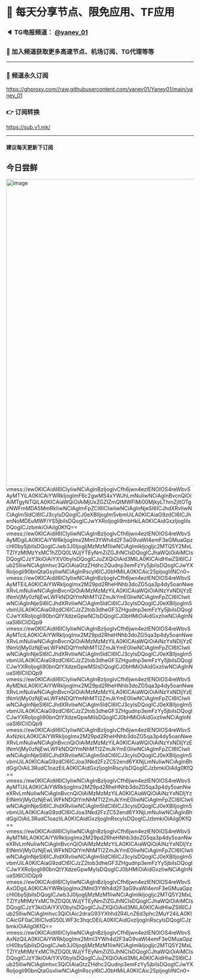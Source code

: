# 🚀 每天分享节点、限免应用、TF应用
### 🔈 TG电报频道： [@yaney_01](https://t.me/yaney_01) 
### 🔔 加入频道获取更多高速节点、机场订阅、TG代理等等  
***
### 🔗  频道永久订阅
   https://ghproxy.com//raw.githubusercontent.com/yaney01/Yaney01/main/yaney_01
### 👉  订阅转换
   https://sub.v1.mk/
***
#### 建议每天更新下订阅

## 今日尝鲜
<img width="824" alt="image" src="https://user-images.githubusercontent.com/53202722/208562368-ab492a4c-9cad-4eaa-9da0-fce464da543f.png">
vmess://ew0KICAidiI6ICIyIiwNCiAgInBzIjogIvCfh6jwn4ezIENOIOS4reWbvSAyMTYiLA0KICAiYWRkIjogImF6c2gwMS4xYWJhLmNuIiwNCiAgInBvcnQiOiAiMTgyNTQiLA0KICAiaWQiOiAiMjUxZGZlZmQtMWFlMi00MjkyLThmZjItOTgzNWFmMDA5MmRkIiwNCiAgImFpZCI6ICIwIiwNCiAgInNjeSI6ICJhdXRvIiwNCiAgIm5ldCI6ICJ3cyIsDQogICJ0eXBlIjogIm5vbmUiLA0KICAiaG9zdCI6ICJhenNoMDEuMWFiYS5jbiIsDQogICJwYXRoIjogIi9mbHkiLA0KICAidGxzIjogIiIsDQogICJzbmkiOiAiIg0KfQ==
vmess://ew0KICAidiI6ICIyIiwNCiAgInBzIjogIvCfh6jwn4ezIENOIOS4reWbvSAyMDgiLA0KICAiYWRkIjogImx2Mml3YWh4d2F3aG9vaWl4emF3eGMuaGpzcHl0by5jbiIsDQogICJwb3J0IjogIjMzMzM1IiwNCiAgImlkIjogIjc2MTQ5Y2MxLTZlYzMtMzYxMC1hZDQ0LWJjYTEyNmZiZGJhNCIsDQogICJhaWQiOiAiMCIsDQogICJzY3kiOiAiYXV0byIsDQogICJuZXQiOiAid3MiLA0KICAidHlwZSI6ICJub25lIiwNCiAgImhvc3QiOiAiaGtzZHdhc2Qudnp3emFzYy5jbiIsDQogICJwYXRoIjogIi90bnQtaGsyIiwNCiAgInRscyI6ICJ0bHMiLA0KICAic25pIjogIiINCn0=
vmess://ew0KICAidiI6ICIyIiwNCiAgInBzIjogIvCfh6jwn4ezIENOIOS4reWbvSAyMTEiLA0KICAiYWRkIjogImx2M29pd2RheHNhb3doZG5qa3p4dy5oanNweXRvLmNuIiwNCiAgInBvcnQiOiAiMzMzMzYiLA0KICAiaWQiOiAiNzYxNDljYzEtNmVjMy0zNjEwLWFkNDQtYmNhMTI2ZmJkYmE0IiwNCiAgImFpZCI6ICIwIiwNCiAgInNjeSI6ICJhdXRvIiwNCiAgIm5ldCI6ICJ3cyIsDQogICJ0eXBlIjogIm5vbmUiLA0KICAiaG9zdCI6ICJzZ2tob3dheGF3ZHgudnp3emFzYy5jbiIsDQogICJwYXRoIjogIi90bnQtYXdzeGpwNCIsDQogICJ0bHMiOiAidGxzIiwNCiAgInNuaSI6ICIiDQp9
vmess://ew0KICAidiI6ICIyIiwNCiAgInBzIjogIvCfh6jwn4ezIENOIOS4reWbvSAyMTciLA0KICAiYWRkIjogImx2M29pd2RheHNhb3doZG5qa3p4dy5oanNweXRvLmNuIiwNCiAgInBvcnQiOiAiMzMzMzYiLA0KICAiaWQiOiAiNzYxNDljYzEtNmVjMy0zNjEwLWFkNDQtYmNhMTI2ZmJkYmE0IiwNCiAgImFpZCI6ICIwIiwNCiAgInNjeSI6ICJhdXRvIiwNCiAgIm5ldCI6ICJ3cyIsDQogICJ0eXBlIjogIm5vbmUiLA0KICAiaG9zdCI6ICJzZ2tob3dheGF3ZHgudnp3emFzYy5jbiIsDQogICJwYXRoIjogIi90bnQtYXdzeGpwMSIsDQogICJ0bHMiOiAidGxzIiwNCiAgInNuaSI6ICIiDQp9
vmess://ew0KICAidiI6ICIyIiwNCiAgInBzIjogIvCfh6jwn4ezIENOIOS4reWbvSAyMDkiLA0KICAiYWRkIjogImx2M29pd2RheHNhb3doZG5qa3p4dy5oanNweXRvLmNuIiwNCiAgInBvcnQiOiAiMzMzMzYiLA0KICAiaWQiOiAiNzYxNDljYzEtNmVjMy0zNjEwLWFkNDQtYmNhMTI2ZmJkYmE0IiwNCiAgImFpZCI6ICIwIiwNCiAgInNjeSI6ICJhdXRvIiwNCiAgIm5ldCI6ICJ3cyIsDQogICJ0eXBlIjogIm5vbmUiLA0KICAiaG9zdCI6ICJzZ2tob3dheGF3ZHgudnp3emFzYy5jbiIsDQogICJwYXRoIjogIi90bnQtYXdzeGpwMiIsDQogICJ0bHMiOiAidGxzIiwNCiAgInNuaSI6ICIiDQp9
vmess://ew0KICAidiI6ICIyIiwNCiAgInBzIjogIvCfh6jwn4ezIENOIOS4reWbvSAxNzkiLA0KICAiYWRkIjogImx2M29pd2RheHNhb3doZG5qa3p4dy5oanNweXRvLmNuIiwNCiAgInBvcnQiOiAiMzMzMzYiLA0KICAiaWQiOiAiNzYxNDljYzEtNmVjMy0zNjEwLWFkNDQtYmNhMTI2ZmJkYmE0IiwNCiAgImFpZCI6ICIwIiwNCiAgInNjeSI6ICJhdXRvIiwNCiAgIm5ldCI6ICJ3cyIsDQogICJ0eXBlIjogIm5vbmUiLA0KICAiaG9zdCI6ICJoa3Nkd2FzZC52end6YXNjLmNuIiwNCiAgInBhdGgiOiAiL3RudC1oazEiLA0KICAidGxzIjogInRscyIsDQogICJzbmkiOiAiIg0KfQ==
vmess://ew0KICAidiI6ICIyIiwNCiAgInBzIjogIvCfh6jwn4ezIENOIOS4reWbvSAyMTUiLA0KICAiYWRkIjogImx2M29pd2RheHNhb3doZG5qa3p4dy5oanNweXRvLmNuIiwNCiAgInBvcnQiOiAiMzMzMzYiLA0KICAiaWQiOiAiNzYxNDljYzEtNmVjMy0zNjEwLWFkNDQtYmNhMTI2ZmJkYmE0IiwNCiAgImFpZCI6ICIwIiwNCiAgInNjeSI6ICJhdXRvIiwNCiAgIm5ldCI6ICJ3cyIsDQogICJ0eXBlIjogIm5vbmUiLA0KICAiaG9zdCI6ICJoa3Nkd2FzZC52end6YXNjLmNuIiwNCiAgInBhdGgiOiAiL3RudC1oazIiLA0KICAidGxzIjogInRscyIsDQogICJzbmkiOiAiIg0KfQ==
vmess://ew0KICAidiI6ICIyIiwNCiAgInBzIjogIvCfh6jwn4ezIENOIOS4reWbvSAyMTMiLA0KICAiYWRkIjogImx2M29pd2RheHNhb3doZG5qa3p4dy5oanNweXRvLmNuIiwNCiAgInBvcnQiOiAiMzMzMzYiLA0KICAiaWQiOiAiNzYxNDljYzEtNmVjMy0zNjEwLWFkNDQtYmNhMTI2ZmJkYmE0IiwNCiAgImFpZCI6ICIwIiwNCiAgInNjeSI6ICJhdXRvIiwNCiAgIm5ldCI6ICJ3cyIsDQogICJ0eXBlIjogIm5vbmUiLA0KICAiaG9zdCI6ICJzZ2tob3dheGF3ZHgudnp3emFzYy5jbiIsDQogICJwYXRoIjogIi90bnQtYXdzeGpwMyIsDQogICJ0bHMiOiAidGxzIiwNCiAgInNuaSI6ICIiDQp9
vmess://ew0KICAidiI6ICIyIiwNCiAgInBzIjogIvCfh6jwn4ezIENOIOS4reWbvSAxODgiLA0KICAiYWRkIjogImx2Mml3YWh4d2F3aG9vaWl4emF3eGMuaGpzcHl0by5jbiIsDQogICJwb3J0IjogIjMzMzM1IiwNCiAgImlkIjogIjc2MTQ5Y2MxLTZlYzMtMzYxMC1hZDQ0LWJjYTEyNmZiZGJhNCIsDQogICJhaWQiOiAiMCIsDQogICJzY3kiOiAiYXV0byIsDQogICJuZXQiOiAid3MiLA0KICAidHlwZSI6ICJub25lIiwNCiAgImhvc3QiOiAic2draG93YXhhd2R4LnZ6d3phc2MuY24iLA0KICAicGF0aCI6ICIvdG50LWF3c3hqcDEiLA0KICAidGxzIjogInRscyIsDQogICJzbmkiOiAiIg0KfQ==
vmess://ew0KICAidiI6ICIyIiwNCiAgInBzIjogIvCfh6jwn4ezIENOIOS4reWbvSAxNzQiLA0KICAiYWRkIjogImx2Mml3YWh4d2F3aG9vaWl4emF3eGMuaGpzcHl0by5jbiIsDQogICJwb3J0IjogIjMzMzM1IiwNCiAgImlkIjogIjc2MTQ5Y2MxLTZlYzMtMzYxMC1hZDQ0LWJjYTEyNmZiZGJhNCIsDQogICJhaWQiOiAiMCIsDQogICJzY3kiOiAiYXV0byIsDQogICJuZXQiOiAid3MiLA0KICAidHlwZSI6ICJub25lIiwNCiAgImhvc3QiOiAiaGtzZHdhc2Qudnp3emFzYy5jbiIsDQogICJwYXRoIjogIi90bnQtaGsxIiwNCiAgInRscyI6ICJ0bHMiLA0KICAic25pIjogIiINCn0=
